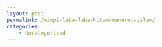 ```yaml
---
layout: post
permalink: /mimpi-laba-laba-hitam-menurut-islam/
categories:
    - Uncategorized
---
```


